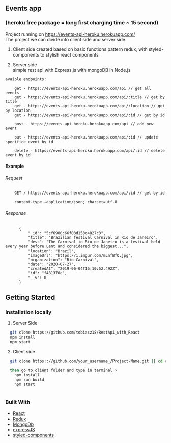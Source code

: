 <!-- ABOUT THE PROJECT -->
## Events app
### (heroku free package = long first charging time ~ 15 second)
  Project running on https://events-api-heroku.herokuapp.com/  
  The project we can divide into client side and server side.
  
  1. Client side
    created based on basic functions pattern redux, 
    with styled-components to stylish react components 

  2. Server side   
    simple rest api with Express.js with mongoDB in Node.js

    avaible endpoints:
      
        get - https://events-api-heroku.herokuapp.com/api // get all events
        get - https://events-api-heroku.herokuapp.com/api/:title // get by title
        get - https://events-api-heroku.herokuapp.com/api/:location // get by location
        get - https://events-api-heroku.herokuapp.com/api/:id // get by id
        
        post - https://events-api-heroku.herokuapp.com/api // add new event   
       
        put - https://events-api-heroku.herokuapp.com/api/:id // update specifice event by id

        delete - https://events-api-heroku.herokuapp.com/api/:id // delete event by id
 

  #### Example 
   ###### Request
  ```
      GET / https://events-api-heroku.herokuapp.com/api/:id // get by id
      
      content-type →application/json; charset=utf-8
  ```
   ###### Response
  ```
        {
            "_id": "5cf6980c66f03d153c4827c3",
            "title": "Brazilian festival Carnival in Rio de Janeiro",
            "desc": "The Carnival in Rio de Janeiro is a festival held every year before Lent and considered the biggest...",
            "location": "Brazil",
            "imageUrl": "https://i.imgur.com/mLnfBfQ.jpg",
            "organization": "Rio Carnival",
            "date": "2020-07-27",
            "createdAt": "2019-06-04T16:10:52.492Z",
            "id": "f481370c",
            "__v": 0
        }
  ```

## Getting Started

### Installation locally

1. Server Side
  ```sh
    git clone https://github.com/tobiasz18/RestApi_with_React
    npm install 
    npm start
  ```

2. Client side
```sh
  git clone https:://github.com/your_username_/Project-Name.git || cd client

  then go to client folder and type in terminal >
    npm install 
    npm run build
    npm start
   
```

### Built With

* [React](https://reactjs.org/)
* [Redux](https://redux.js.org/)
* [MongoDb](https://www.mongodb.com/)
* [expressJS](https://expressjs.com/)
* [styled-components](https://www.styled-components.com/)




















